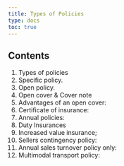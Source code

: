 ```yaml
---
title: Types of Policies
type: docs
toc: true
---
```

## Contents


   1. Types of policies
   2. Specific policy. 
   3. Open policy. 
   4. Open cover & Cover note
   5. Advantages of an open cover: 
   6. Certificate of insurance: 
   7. Annual policies: 
   8. Duty Insurances
   9. Increased value insurance; 
   10. Sellers contingency policy: 
   11. Annual sales turnover policy only:
   12. Multimodal transport policy:
